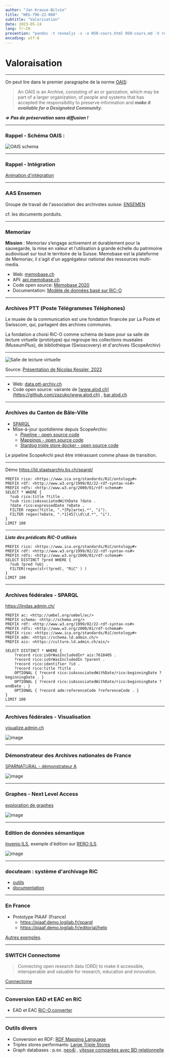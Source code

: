 ```yaml
---
author: "Jan Krause-Bilvin"
title: "HEG-796-22-060"
subtitle: "Valorisation"
date: 2023-05-24
lang: fr-CH
presention: "pandoc -t revealjs -s -o 050-cours.html 050-cours.md -V revealjs-url=reveal.js -V theme=league --katex; pandoc -t html5 -o 050-cours.pdf 050-cours.md"
encoding: utf-8
---
```


# Valoraisation

---

On peut lire dans le premier paragraphe de la norme [OAIS](https://public.ccsds.org/pubs/650x0m2.pdf):

> An OAIS is an Archive, consisting of an or ganization, 
> which may be part of a larger organization, of people 
> and systems that has accepted the responsibility to preserve
> information and ***make it available for a Designated Community***. 

***=> Pas de préservation sans diffusion !***

---

### Rappel - Schéma OAIS :

![OAIS schema](media/OAIS-schema-general.png)

---

### Rappel - Intégration

[Animation d'intégration](./media/integration.pptx)

---

### AAS Ensemen

Groupe de travail de l'association des archivstes suisse: [ENSEMEN](https://vsa-aas.ch/arbeitsgruppen/projektgruppe-ensemen/)

cf. les documents porduits.

---


### Memoriav

**Mission** :  Memoriav s’engage activement et durablement pour la sauvegarde, la mise en valeur et l’utilisation à grande échelle
du patrimoine audiovisuel sur tout le territoire de la Suisse. Memobase est la plateforme de Memoriav, il s'agit d'un aggrégateur national des ressources multi-media. 

* Web: [memobase.ch](http://memobase.ch)
* API: [api.memobase.ch](http://api.memobase.ch)
* Code open source: [Memobase 2020](https://gitlab.switch.ch/memoriav/memobase-2020)
* Documentation: [Modèle de données basé sur RiC-O](https://ub-basel.atlassian.net/wiki/spaces/MD/pages/331939971/Datenmodell)

  
---

### Archives PTT (Poste Télégrammes Téléphones)

Le musée de la communication est une fondation financée par La Poste et Swisscom, qui, partagent des archives communes.

La fondation a choisi RiC-O comme schéma de base pour sa salle de lecture virtuelle (prototype) qui regroupe les collections muséales (MuseumPlus), 
de bibliothèque (Swisscovery) et d'archives (ScopeArchiv)

---

![Salle de lecture virtuelle](PTT_archiv_aggregation.png)

Source: [Présentation de Nicolas Kessler, 2022](https://vsa-aas.ch/wp-content/uploads/2022/03/2022-03-25-Pr%C3%A4sentation-2-Nicolas-Kessler-VSA-Projektgruppe-ENSEMEN.pdf)

---

* Web: [data.ptt-archiv.ch](https://data.ptt-archiv.ch/archive/record/202776)
* Code open source: vairante de [www.alod.ch](https://github.com/zazuko/www.alod.ch) , [bar.alod.ch](https://github.com/zazuko/bar.alod.ch)
  
---
  
### Archives du Canton de Bâle-Ville

* [SPARQL](https://ld.staatsarchiv.bs.ch/sparql/) 
* Mise-à-jour quotidienne depuis ScopeArchiv:
  * [Pipeline - open source code](https://github.com/Staatsarchiv-Basel-Stadt/RDF-Pipeline)
  * [Mappings - open source code](https://github.com/Staatsarchiv-Basel-Stadt/StABS-scope2RDF)
  * [Stardog triple store docker - open source code](https://github.com/Staatsarchiv-Basel-Stadt/stardog-docker)
 
Le pipeline ScopeArchi peut être intérassant comme phase de transition.
 
---

Démo https://ld.staatsarchiv.bs.ch/sparql/ 

```
PREFIX rico: <https://www.ica.org/standards/RiC/ontology#>
PREFIX rdf: <http://www.w3.org/1999/02/22-rdf-syntax-ns#>
PREFIX rdfs: <http://www.w3.org/2000/01/rdf-schema#>
SELECT * WHERE {
  ?sub rico:title ?title .
  ?sub rico:isAssociatedWithDate ?date .
  ?date rico:expressedDate ?eDate .
  FILTER regex(?title, ".*[Pp]artei.*", "i").
  FILTER regex(?eDate, ".*1[45]\\d\\d.*", "i").
} 
LIMIT 100
```

---

***Liste des prédicats RiC-O utilisés***

```
PREFIX rico: <https://www.ica.org/standards/RiC/ontology#>
PREFIX rdf: <http://www.w3.org/1999/02/22-rdf-syntax-ns#>
PREFIX rdfs: <http://www.w3.org/2000/01/rdf-schema#>
SELECT DISTINCT ?pred WHERE {
  ?sub ?pred ?obj .
  FILTER(regex(str(?pred), "RiC" ) )
} 
LIMIT 100
```

---

### Archives fédérales - SPARQL

https://lindas.admin.ch/

```
PREFIX ac: <http://umbel.org/umbel/ac/>
PREFIX schema: <http://schema.org/>
PREFIX rdf: <http://www.w3.org/1999/02/22-rdf-syntax-ns#>
PREFIX rdfs: <http://www.w3.org/2000/01/rdf-schema#>
PREFIX rico: <https://www.ica.org/standards/RiC/ontology#>
PREFIX adm: <https://schema.ld.admin.ch/>
PREFIX ais: <https://culture.ld.admin.ch/ais/>

SELECT DISTINCT * WHERE {
    ?record rico:isOrWasIncludedIn* ais:7618405 . 
    ?record rico:isOrWasIncludedIn ?parent .
    ?record rico:identifier ?id .
    ?record rico:title ?title .
    OPTIONAL { ?record rico:isAssociatedWithDate/rico:beginningDate ?beginningDate . }
    OPTIONAL { ?record rico:isAssociatedWithDate/rico:beginningDate ?endDate . }
    OPTIONAL { ?record adm:referenceCode ?referenceCode . }
}
LIMIT 100
```

---

### Archives fédérales - Visualisation

[visualize.admin.ch](https://visualize.admin.ch/)

![image](media/visualize_admin.png)

---

### Démonstrateur des Archives nationales de France

[SPARNATURAL - démonstrateur A](https://sparna-git.github.io/sparnatural-demonstrateur-an/index-A.html)

![image](media/sparnatural_demonstrateur_ANF.png)


---

### Graphes - Next Level Access

[exploration de graphes](https://nla.e-periodica.ch/gnd-118977962)

![image](media/next_level_access.png)

---

### Edition de données sémantique

[Invenio ILS](https://invenio-software.org/), exemple d'édition sur [RERO ILS](https://ils.test.rero.ch/professional/records/documents/detail/791).

![image](media/invenio_ils.png)

---


### docuteam : système d'archivage RiC


* [outils](https://www.docuteam.ch/fr/software-fur-archive/)
* [documentation](https://docs.docuteam.ch/fr/)
  
---

### En France

* Prototype PIAAF (France)
  * https://piaaf.demo.logilab.fr/sparql
  * https://piaaf.demo.logilab.fr/editorial/help
  
  
[Autres exemples](https://ica-egad.github.io/RiC-O/projects-and-tools.html).


---

### SWITCH Connectome

> Connecting open research data (ORD) to make it accessible, 
> interoperable and valuable for research, education and innovation.

[Connectome](https://www.switch.ch/connectome/)

---


### Conversion EAD et EAC en RiC


* EAD et EAC [RiC-O converter](https://github.com/ArchivesNationalesFR/rico-converter)

---

### Outils divers

* Conversion en RDF: [RDF Mapping Language](https://rml.io/specs/rml/)
* Triples stores performants: [Large Triple Stores](https://www.w3.org/wiki/LargeTripleStores)
* Graph databases : p.ex. [neo4j](https://neo4j.com/fr/) , [vitesse comparées avec BD relationnelle](https://neo4j.com/news/how-much-faster-is-a-graph-database-really/)
